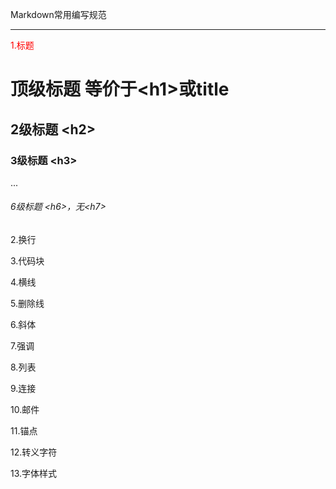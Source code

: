 Markdown常用编写规范  
***  
<font color=red>1.标题</font>  
# 顶级标题 等价于\<h1\>或title  
## 2级标题 \<h2\>  
### 3级标题 \<h3\>  
...  
###### 6级标题 \<h6\>，无\<h7\>

2.换行  

3.代码块  

4.横线  

5.删除线  

6.斜体  

7.强调  

8.列表  

9.连接  

10.邮件  

11.锚点  

12.转义字符  

13.字体样式  

